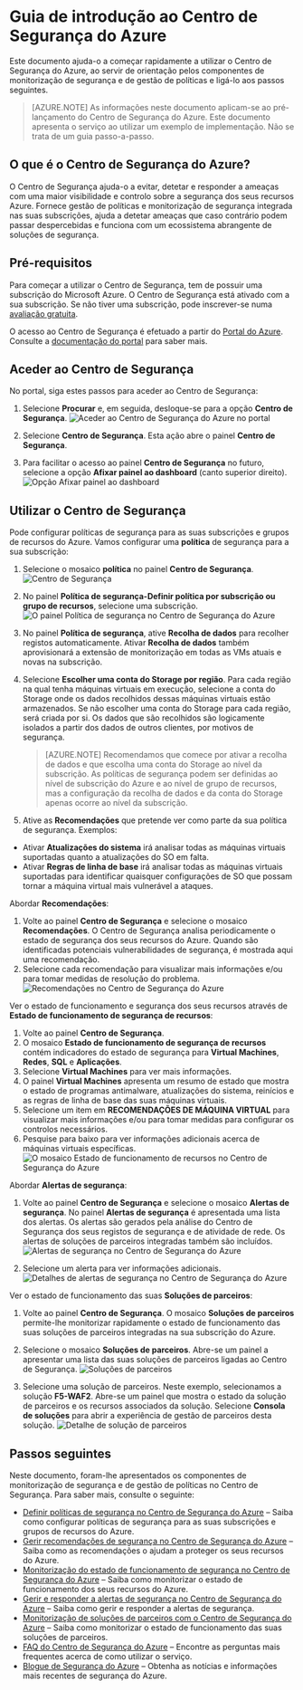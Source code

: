 <properties
   pageTitle="Guia de Introdução ao Centro de Segurança do Azure | Microsoft Azure"
   description="Este documento ajuda-o a começar rapidamente a utilizar o Centro de Segurança do Azure, ao servir de orientação pelos componentes de monitorização de segurança e de gestão de políticas e ligá-lo aos passos seguintes."
   services="security-center"
   documentationCenter="na"
   authors="TerryLanfear"
   manager="StevenPo"
   editor=""/>

<tags
   ms.service="security-center"
   ms.devlang="na"
   ms.topic="get-started-article"
   ms.tgt_pltfrm="na"
   ms.workload="na"
   ms.date="04/26/2016"
   ms.author="terrylan"/>

# Guia de introdução ao Centro de Segurança do Azure

Este documento ajuda-o a começar rapidamente a utilizar o Centro de Segurança do Azure, ao servir de orientação pelos componentes de monitorização de segurança e de gestão de políticas e ligá-lo aos passos seguintes.

> [AZURE.NOTE] As informações neste documento aplicam-se ao pré-lançamento do Centro de Segurança do Azure. Este documento apresenta o serviço ao utilizar um exemplo de implementação. Não se trata de um guia passo-a-passo.

## O que é o Centro de Segurança do Azure?
 O Centro de Segurança ajuda-o a evitar, detetar e responder a ameaças com uma maior visibilidade e controlo sobre a segurança dos seus recursos Azure. Fornece gestão de políticas e monitorização de segurança integrada nas suas subscrições, ajuda a detetar ameaças que caso contrário podem passar despercebidas e funciona com um ecossistema abrangente de soluções de segurança.

## Pré-requisitos

Para começar a utilizar o Centro de Segurança, tem de possuir uma subscrição do Microsoft Azure. O Centro de Segurança está ativado com a sua subscrição. Se não tiver uma subscrição, pode inscrever-se numa [avaliação gratuita](https://azure.microsoft.com/pricing/free-trial/).

 O acesso ao Centro de Segurança é efetuado a partir do [Portal do Azure](https://azure.microsoft.com/features/azure-portal/). Consulte a [documentação do portal](https://azure.microsoft.com/documentation/services/azure-portal/) para saber mais.


## Aceder ao Centro de Segurança

No portal, siga estes passos para aceder ao Centro de Segurança:

1. Selecione **Procurar** e, em seguida, desloque-se para a opção **Centro de Segurança**.
![Aceder ao Centro de Segurança do Azure no portal][1]

2. Selecione **Centro de Segurança**. Esta ação abre o painel **Centro de Segurança**.
3. Para facilitar o acesso ao painel **Centro de Segurança** no futuro, selecione a opção **Afixar painel ao dashboard** (canto superior direito).
![Opção Afixar painel ao dashboard][2]

## Utilizar o Centro de Segurança

Pode configurar políticas de segurança para as suas subscrições e grupos de recursos do Azure. Vamos configurar uma **política** de segurança para a sua subscrição:

1. Selecione o mosaico **política** no painel **Centro de Segurança**.
![Centro de Segurança][3]

2. No painel **Política de segurança-Definir política por subscrição ou grupo de recursos**, selecione uma subscrição.
![O painel Política de segurança no Centro de Segurança do Azure][4]

3. No painel **Política de segurança**, ative **Recolha de dados** para recolher registos automaticamente. Ativar **Recolha de dados** também aprovisionará a extensão de monitorização em todas as VMs atuais e novas na subscrição.
4. Selecione **Escolher uma conta do Storage por região**. Para cada região na qual tenha máquinas virtuais em execução, selecione a conta do Storage onde os dados recolhidos dessas máquinas virtuais estão armazenados. Se não escolher uma conta do Storage para cada região, será criada por si. Os dados que são recolhidos são logicamente isolados a partir dos dados de outros clientes, por motivos de segurança.

     > [AZURE.NOTE] Recomendamos que comece por ativar a recolha de dados e que escolha uma conta do Storage ao nível da subscrição.  As políticas de segurança podem ser definidas ao nível de subscrição do Azure e ao nível de grupo de recursos, mas a configuração da recolha de dados e da conta do Storage apenas ocorre ao nível da subscrição.

5. Ative as **Recomendações** que pretende ver como parte da sua política de segurança. Exemplos:

 - Ativar **Atualizações do sistema** irá analisar todas as máquinas virtuais suportadas quanto a atualizações do SO em falta.
 - Ativar **Regras de linha de base** irá analisar todas as máquinas virtuais suportadas para identificar quaisquer configurações de SO que possam tornar a máquina virtual mais vulnerável a ataques.

Abordar **Recomendações**:

1. Volte ao painel **Centro de Segurança** e selecione o mosaico **Recomendações**. O Centro de Segurança analisa periodicamente o estado de segurança dos seus recursos do Azure. Quando são identificadas potenciais vulnerabilidades de segurança, é mostrada aqui uma recomendação.
2.  Selecione cada recomendação para visualizar mais informações e/ou para tomar medidas de resolução do problema.
![Recomendações no Centro de Segurança do Azure][5]

Ver o estado de funcionamento e segurança dos seus recursos através de **Estado de funcionamento de segurança de recursos**:

1.  Volte ao painel **Centro de Segurança**.
2.  O mosaico **Estado de funcionamento de segurança de recursos** contém indicadores do estado de segurança para **Virtual Machines**, **Redes**, **SQL** e **Aplicações**.
3.  Selecione **Virtual Machines** para ver mais informações.
4.  O painel **Virtual Machines** apresenta um resumo de estado que mostra o estado de programas antimalware, atualizações do sistema, reinícios e as regras de linha de base das suas máquinas virtuais.
5.  Selecione um item em **RECOMENDAÇÕES DE MÁQUINA VIRTUAL** para visualizar mais informações e/ou para tomar medidas para configurar os controlos necessários.
6.  Pesquise para baixo para ver informações adicionais acerca de máquinas virtuais específicas.
![O mosaico Estado de funcionamento de recursos no Centro de Segurança do Azure][6]

Abordar **Alertas de segurança**:

1.  Volte ao painel **Centro de Segurança** e selecione o mosaico **Alertas de segurança**. No painel **Alertas de segurança** é apresentada uma lista dos alertas. Os alertas são gerados pela análise do Centro de Segurança dos seus registos de segurança e de atividade de rede. Os alertas de soluções de parceiros integradas também são incluídos.
![Alertas de segurança no Centro de Segurança do Azure][7]

2.  Selecione um alerta para ver informações adicionais.
![Detalhes de alertas de segurança no Centro de Segurança do Azure][8]

Ver o estado de funcionamento das suas **Soluções de parceiros**:

1. Volte ao painel **Centro de Segurança**. O mosaico **Soluções de parceiros** permite-lhe monitorizar rapidamente o estado de funcionamento das suas soluções de parceiros integradas na sua subscrição do Azure.
2. Selecione o mosaico **Soluções de parceiros**. Abre-se um painel a apresentar uma lista das suas soluções de parceiros ligadas ao Centro de Segurança.
![Soluções de parceiros][9]

3. Selecione uma solução de parceiros. Neste exemplo, selecionamos a solução **F5-WAF2**.  Abre-se um painel que mostra o estado da solução de parceiros e os recursos associados da solução. Selecione **Consola de soluções** para abrir a experiência de gestão de parceiros desta solução.
![Detalhe de solução de parceiros][10]

## Passos seguintes
Neste documento, foram-lhe apresentados os componentes de monitorização de segurança e de gestão de políticas no Centro de Segurança. Para saber mais, consulte o seguinte:

- [Definir políticas de segurança no Centro de Segurança do Azure](security-center-policies.md) – Saiba como configurar políticas de segurança para as suas subscrições e grupos de recursos do Azure.
- [Gerir recomendações de segurança no Centro de Segurança do Azure](security-center-recommendations.md) – Saiba como as recomendações o ajudam a proteger os seus recursos do Azure.
- [Monitorização do estado de funcionamento de segurança no Centro de Segurança do Azure](security-center-monitoring.md) – Saiba como monitorizar o estado de funcionamento dos seus recursos do Azure.
- [Gerir e responder a alertas de segurança no Centro de Segurança do Azure](security-center-managing-and-responding-alerts.md) – Saiba como gerir e responder a alertas de segurança.
- [Monitorização de soluções de parceiros com o Centro de Segurança do Azure](security-center-partner-solutions.md) – Saiba como monitorizar o estado de funcionamento das suas soluções de parceiros.
- [FAQ do Centro de Segurança do Azure](security-center-faq.md) – Encontre as perguntas mais frequentes acerca de como utilizar o serviço.
- [Blogue de Segurança do Azure](http://blogs.msdn.com/b/azuresecurity/) – Obtenha as notícias e informações mais recentes de segurança do Azure.

<!--Image references-->
[1]: ./media/security-center-get-started/security-tile.png
[2]: ./media/security-center-get-started/pin-blade.png
[3]: ./media/security-center-get-started/security-center.png
[4]: ./media/security-center-get-started/security-policy.png
[5]: ./media/security-center-get-started/recommendations.png
[6]: ./media/security-center-get-started/resources-health.png
[7]: ./media/security-center-get-started/security-alert.png
[8]: ./media/security-center-get-started/security-alert-detail.png
[9]: ./media/security-center-get-started/partner-solutions.png
[10]: ./media/security-center-get-started/partner-solutions-detail.png



<!--HONumber=Jun16_HO2-->


